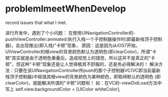 # problemImeetWhenDevelop
record issues that what I met.

进行开发中，遇到了个小问题：
在使用UINavigationController的-pushViewController:animated:执行入栈一个子控制器操作时(即最新栈顶子控制器)，会出现推出(即入栈)"卡顿"现象，
原因：这是因为从iOS7开始， UIViewController的根view的背景颜色默认为透明色(即clearColor)，所谓"卡顿"其实就是由于透明色重叠后，造成视觉上的错觉，所以这并不是真正的"卡顿"，但这种"卡顿"现象还是让人觉得极其不舒服的，还是务必得解决的！
解决方法：只要在该UINavigationController所push的那个子控制器VC(VC即当前最新栈顶子控制器)中赋值其根view的背景颜色为某种颜色，即取缔默认的透明色  (即clearColor)，就能解决所谓的"卡顿"问题啦！
如：在VC的-viewDidLoad方法中写上 self.view.backgroundColor = [UIColor whiteColor];
